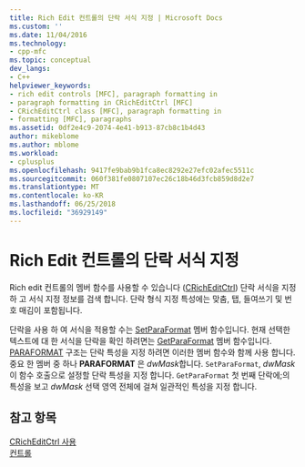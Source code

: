 ```yaml
---
title: Rich Edit 컨트롤의 단락 서식 지정 | Microsoft Docs
ms.custom: ''
ms.date: 11/04/2016
ms.technology:
- cpp-mfc
ms.topic: conceptual
dev_langs:
- C++
helpviewer_keywords:
- rich edit controls [MFC], paragraph formatting in
- paragraph formatting in CRichEditCtrl [MFC]
- CRichEditCtrl class [MFC], paragraph formatting in
- formatting [MFC], paragraphs
ms.assetid: 0df2e4c9-2074-4e41-b913-87cb8c1b4d43
author: mikeblome
ms.author: mblome
ms.workload:
- cplusplus
ms.openlocfilehash: 9417fe9bab9b1fca8ec8292e27efc02afec5511c
ms.sourcegitcommit: 060f381fe0807107ec26c18b46d3fcb859d8d2e7
ms.translationtype: MT
ms.contentlocale: ko-KR
ms.lasthandoff: 06/25/2018
ms.locfileid: "36929149"
---
```

# <a name="paragraph-formatting-in-rich-edit-controls"></a>Rich Edit 컨트롤의 단락 서식 지정
Rich edit 컨트롤의 멤버 함수를 사용할 수 있습니다 ([CRichEditCtrl](../mfc/reference/cricheditctrl-class.md)) 단락 서식을 지정 하 고 서식 지정 정보를 검색 합니다. 단락 형식 지정 특성에는 맞춤, 탭, 들여쓰기 및 번호 매김이 포함됩니다.  
  
 단락을 사용 하 여 서식을 적용할 수는 [SetParaFormat](../mfc/reference/cricheditctrl-class.md#setparaformat) 멤버 함수입니다. 현재 선택한 텍스트에 대 한 서식을 단락을 확인 하려면는 [GetParaFormat](../mfc/reference/cricheditctrl-class.md#getparaformat) 멤버 함수입니다. [PARAFORMAT](http://msdn.microsoft.com/library/windows/desktop/bb787940) 구조는 단락 특성을 지정 하려면 이러한 멤버 함수와 함께 사용 합니다. 중요 한 멤버 중 하나 **PARAFORMAT** 은 *dwMask*합니다. `SetParaFormat`, *dwMask* 이 함수 호출으로 설정할 단락 특성을 지정 합니다. `GetParaFormat` 첫 번째 단락에;의 특성을 보고 *dwMask* 선택 영역 전체에 걸쳐 일관적인 특성을 지정 합니다.  
  
## <a name="see-also"></a>참고 항목  
 [CRichEditCtrl 사용](../mfc/using-cricheditctrl.md)   
 [컨트롤](../mfc/controls-mfc.md)


